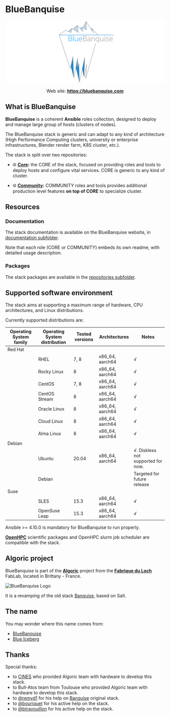 # BlueBanquise
![BlueBanquise Logo](resources/pictures/BlueBanquise_logo_large.svg)

<p align="center">
  Web site: <a href="https://bluebanquise.com"><b>https://bluebanquise.com</b></a>
</p>

## What is BlueBanquise

**BlueBanquise** is a coherent **Ansible** roles collection, designed to deploy and manage large group of hosts (clusters of nodes).

The BlueBanquise stack is generic and can adapt to any kind of architecture (High Performance Computing clusters, university or enterprise infrastructures, Blender render farm, K8S cluster, etc.).

The stack is split over two repositories:

* :globe_with_meridians: **[Core](https://github.com/bluebanquise/bluebanquise):** the CORE of the stack, focused on providing roles and tools to deploy hosts and configure vital services. CORE is generic to any kind of cluster.

* :globe_with_meridians: **[Community](https://github.com/bluebanquise/community):** COMMUNITY roles and tools provides additional production level features **on top of CORE** to specialize cluster.

## Resources

### Documentation

The stack documentation is available on the BlueBanquise website, in [documentation subfolder](https://bluebanquise.com/documentation/).

Note that each role (CORE or COMMUNITY) embeds its own readme, with detailed
usage description.

### Packages

The stack packages are available in the [repositories subfolder](https://bluebanquise.com/repository/releases/).

## Supported software environment

The stack aims at supporting a maximum range of hardware, CPU architectures, and Linux distributions.

Currently supported distributions are:

| Operating System family | Operating System distribution | Tested versions    | Architectures    | Notes                                                       |
| ----------------------- | ----------------------------- | ------------------ | ---------------- | ----------------------------------------------------------- |
| Red Hat                 |                               |                    |                  |                                                             |
|                         | RHEL                          | 7, 8               | x86_64, aarch64  | √                                                           |
|                         | Rocky Linux                   | 8                  | x86_64, aarch64  | √                                                           |
|                         | CentOS                        | 7, 8               | x86_64, aarch64  | √                                                           |
|                         | CentOS Stream                 | 8                  | x86_64, aarch64  | √                                                           |
|                         | Oracle Linux                  | 8                  | x86_64, aarch64  | √                                                           |
|                         | Cloud Linux                   | 8                  | x86_64, aarch64  | √                                                           |
|                         | Alma Linux                    | 8                  | x86_64, aarch64  | √                                                           |
| Debian                  |                               |                    |                  |                                                             |
|                         | Ubuntu                        | 20.04              | x86_64, aarch64  | √. Diskless not supported for now.                          |
|                         | Debian                        |                    |                  | Targeted for future release                                 |
| Suse                    |                               |                    |                  |                                                             |
|                         | SLES                          | 15.3               | x86_64, aarch64  | √                                                           |
|                         | OpenSuse Leap                 | 15.3               | x86_64, aarch64  | √                                                           |

Ansible >= 4.10.0 is mandatory for BlueBanquise to run properly.

**[OpenHPC](https://openhpc.community/downloads/)** scientific packages and OpenHPC slurm job scheduler are compatible with the stack.

## Algoric project

BlueBanquise is part of the [**Algoric**](https://algoric.org/) project from the [**Fabrique du Loch**](https://www.lafabriqueduloch.org/fr/accueil/) FabLab, located in Brittany - France.

![BlueBanquise Logo](resources/pictures/FabriqueDuLochAlgoric_logo_large.svg)

It is a revamping of the old stack [Banquise](https://github.com/oxedions/banquise), based on Salt.

## The name

You may wonder where this name comes from:

* [BlueBanquise](https://en.wikipedia.org/wiki/File:Blue_iceberg_in_the_Ilulissat_icefjord.jpg)
* [Blue Iceberg](https://en.wikipedia.org/wiki/Blue_iceberg)

## Thanks

Special thanks:

* to [CINES](https://www.cines.fr/en/) who provided Algoric team with hardware to develop this stack.
* to Bull-Atos team from Toulouse who provided Algoric team with hardware to develop this stack.
* to [@remyd1](https://github.com/remyd1) for his help on [Banquise](https://github.com/oxedions/banquise) original stack.
* to [@bouriquet](https://github.com/bouriquet) for his active help on the stack.
* to [@btravouillon](https://github.com/btravouillon) for his active help on the stack.
